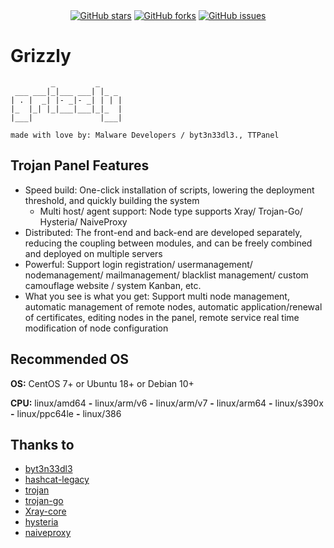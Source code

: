 <div align="center">
<a href="https://github.com/trojanpanel/install-script/stargazers"><img src="https://img.shields.io/github/stars/trojanpanel/install-script" alt="GitHub stars"></a>
<a href="https://github.com/trojanpanel/install-script/forks"><img src="https://img.shields.io/github/forks/trojanpanel/install-script" alt="GitHub forks"></a>
<a href="https://github.com/trojanpanel/install-script/issues"><img src="https://img.shields.io/github/issues/trojanpanel/install-script" alt="GitHub issues"></a>
</div>

# Grizzly 

```shell                    
         _         _     
 ___ ___|_|___ ___| |_ _ 
| . |  _| |- _|- _| | | |
|_  |_| |_|___|___|_|_  |
|___|               |___|

made with love by: Malware Developers / byt3n33dl3., TTPanel
```
## Trojan Panel Features

- Speed build: One-click installation of scripts, lowering the deployment threshold, and quickly building the system
    - Multi host/ agent support: Node type supports Xray/ Trojan-Go/ Hysteria/ NaiveProxy
- Distributed: The front-end and back-end are developed separately, reducing the coupling between modules, and can be
  freely combined and deployed on multiple servers
- Powerful: Support login registration/ usermanagement/ nodemanagement/ mailmanagement/ blacklist management/ custom
  camouflage website / system Kanban, etc.
- What you see is what you get: Support multi node management, automatic management of remote nodes, automatic
  application/renewal of certificates, editing nodes in the panel, remote service real time modification of node
  configuration

## Recommended OS

**OS:** CentOS 7+ or Ubuntu 18+ or Debian 10+

**CPU:** linux/amd64 **-** linux/arm/v6 **-** linux/arm/v7 **-** linux/arm64 **-** linux/s390x **-** linux/ppc64le **-** linux/386

## Thanks to

- [byt3n33dl3](https://github.com/byt3n33dl3/)
- [hashcat-legacy](https://github.com/hashcat)
- [trojan](https://github.com/trojan-gfw/trojan)
- [trojan-go](https://github.com/p4gefau1t/trojan-go)
- [Xray-core](https://github.com/XTLS/Xray-core)
- [hysteria](https://github.com/HyNetwork/hysteria)
- [naiveproxy](https://github.com/klzgrad/naiveproxy)

